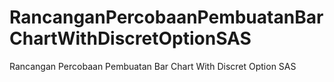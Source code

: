 # RancanganPercobaanPembuatanBarChartWithDiscretOptionSAS
Rancangan Percobaan Pembuatan Bar Chart With Discret Option SAS
